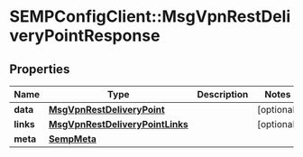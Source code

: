 # SEMPConfigClient::MsgVpnRestDeliveryPointResponse

## Properties
Name | Type | Description | Notes
------------ | ------------- | ------------- | -------------
**data** | [**MsgVpnRestDeliveryPoint**](MsgVpnRestDeliveryPoint.md) |  | [optional] 
**links** | [**MsgVpnRestDeliveryPointLinks**](MsgVpnRestDeliveryPointLinks.md) |  | [optional] 
**meta** | [**SempMeta**](SempMeta.md) |  | 


